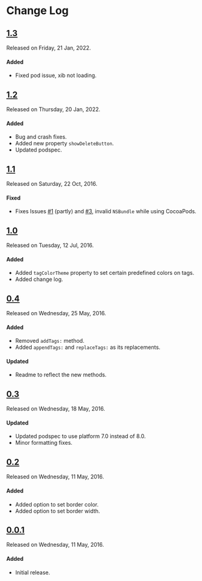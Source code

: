 # Change Log

## [1.3](https://github.com/sdpjswl/ASJTagsView/releases/tag/1.3)
Released on Friday, 21 Jan, 2022.

#### Added
* Fixed pod issue, xib not loading.

## [1.2](https://github.com/sdpjswl/ASJTagsView/releases/tag/1.2)
Released on Thursday, 20 Jan, 2022.

#### Added
* Bug and crash fixes.
* Added new property `showDeleteButton`.
* Updated podspec.

## [1.1](https://github.com/sudeepjaiswal/ASJTagsView/releases/tag/1.1)
Released on Saturday, 22 Oct, 2016.

#### Fixed
* Fixes Issues [#1](https://github.com/sudeepjaiswal/ASJTagsView/issues/1) (partly) and [#3](https://github.com/sudeepjaiswal/ASJTagsView/issues/3), invalid `NSBundle` while using CocoaPods.

## [1.0](https://github.com/sudeepjaiswal/ASJTagsView/releases/tag/1.0)
Released on Tuesday, 12 Jul, 2016.

#### Added
* Added `tagColorTheme` property to set certain predefined colors on tags.
* Added change log.

## [0.4](https://github.com/sudeepjaiswal/ASJTagsView/releases/tag/0.4)
Released on Wednesday, 25 May, 2016.

#### Added
* Removed `addTags:` method.
* Added `appendTags:` and `replaceTags:` as its replacements.

#### Updated
* Readme to reflect the new methods.

## [0.3](https://github.com/sudeepjaiswal/ASJTagsView/releases/tag/0.3)
Released on Wednesday, 18 May, 2016.

#### Updated
* Updated podspec to use platform 7.0 instead of 8.0.
* Minor formatting fixes.

## [0.2](https://github.com/sudeepjaiswal/ASJTagsView/releases/tag/0.2)
Released on Wednesday, 11 May, 2016.

#### Added
* Added option to set border color.
* Added option to set border width.

## [0.0.1](https://github.com/sudeepjaiswal/ASJTagsView/releases/tag/0.1)
Released on Wednesday, 11 May, 2016.

#### Added
* Initial release.
